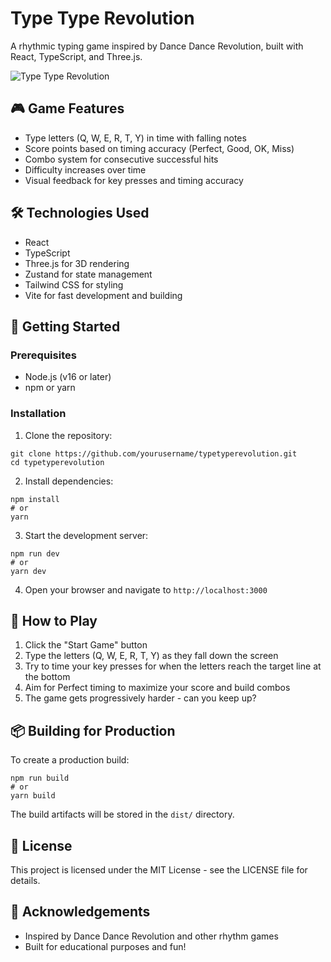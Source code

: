 # Type Type Revolution

A rhythmic typing game inspired by Dance Dance Revolution, built with React, TypeScript, and Three.js.

![Type Type Revolution](https://github.com/yourusername/typetyperevolution/raw/main/preview.png)

## 🎮 Game Features

- Type letters (Q, W, E, R, T, Y) in time with falling notes
- Score points based on timing accuracy (Perfect, Good, OK, Miss)
- Combo system for consecutive successful hits
- Difficulty increases over time
- Visual feedback for key presses and timing accuracy

## 🛠 Technologies Used

- React
- TypeScript
- Three.js for 3D rendering
- Zustand for state management
- Tailwind CSS for styling
- Vite for fast development and building

## 🚀 Getting Started

### Prerequisites

- Node.js (v16 or later)
- npm or yarn

### Installation

1. Clone the repository:
```
git clone https://github.com/yourusername/typetyperevolution.git
cd typetyperevolution
```

2. Install dependencies:
```
npm install
# or
yarn
```

3. Start the development server:
```
npm run dev
# or
yarn dev
```

4. Open your browser and navigate to `http://localhost:3000`

## 🎹 How to Play

1. Click the "Start Game" button
2. Type the letters (Q, W, E, R, T, Y) as they fall down the screen
3. Try to time your key presses for when the letters reach the target line at the bottom
4. Aim for Perfect timing to maximize your score and build combos
5. The game gets progressively harder - can you keep up?

## 📦 Building for Production

To create a production build:

```
npm run build
# or
yarn build
```

The build artifacts will be stored in the `dist/` directory.

## 📝 License

This project is licensed under the MIT License - see the LICENSE file for details.

## 🙏 Acknowledgements

- Inspired by Dance Dance Revolution and other rhythm games
- Built for educational purposes and fun! 